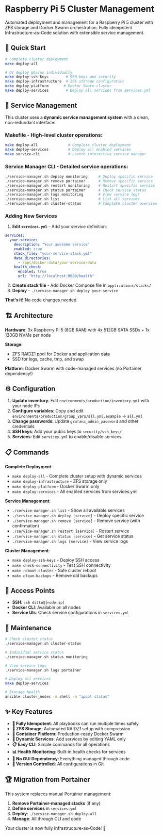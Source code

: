 # Raspberry Pi 5 Cluster Management

Automated deployment and management for a Raspberry Pi 5 cluster with ZFS storage and Docker Swarm orchestration. Fully idempotent Infrastructure-as-Code solution with extensible service management.

## 🚀 Quick Start

```bash
# Complete cluster deployment
make deploy-all

# Or deploy phases individually
make deploy-ssh-keys        # SSH keys and security
make deploy-infrastructure  # ZFS storage configuration  
make deploy-platform       # Docker Swarm cluster
make deploy-services        # Deploy all services from services.yml
```

## 🎯 Service Management

This cluster uses a **dynamic service management system** with a clean, non-redundant interface:

### **Makefile** - High-level cluster operations:
```bash
make deploy-all              # Complete cluster deployment
make deploy-services         # Deploy all enabled services
make service-cli             # Launch interactive service manager
```

### **Service Manager CLI** - Detailed service operations:
```bash
./service-manager.sh deploy monitoring     # Deploy specific service
./service-manager.sh remove portainer      # Remove specific service
./service-manager.sh restart monitoring    # Restart specific service
./service-manager.sh status portainer      # Check service status  
./service-manager.sh logs monitoring       # View service logs
./service-manager.sh list                  # List all services
./service-manager.sh cluster-status        # Complete cluster overview
```

### Adding New Services
1. **Edit `services.yml`** - Add your service definition:
```yaml
services:
  your-service:
    description: "Your awesome service"
    enabled: true
    stack_file: "your-service-stack.yml"
    data_directories:
      - /opt/docker-data/your-service/data
    health_check:
      enabled: true
      url: "http://localhost:8080/health"
```

2. **Create stack file** - Add Docker Compose file in `applications/stacks/`
3. **Deploy** - `./service-manager.sh deploy your-service`

**That's it!** No code changes needed.

## 🏗️ Architecture

**Hardware**: 3x Raspberry Pi 5 (8GB RAM) with 4x 512GB SATA SSDs + 1x 120GB NVMe per node

**Storage**: 
- ZFS RAIDZ1 pool for Docker and application data
- SSD for logs, cache, tmp, and swap

**Platform**: Docker Swarm with code-managed services (no Portainer dependency!)

## ⚙️ Configuration

1. **Update inventory**: Edit `environments/production/inventory.yml` with your node IPs
2. **Configure variables**: Copy and edit `environments/production/group_vars/all.yml.example` → `all.yml`
3. **Change passwords**: Update `grafana_admin_password` and other credentials
4. **SSH keys**: Add your public keys to `security/ssh_keys/`
5. **Services**: Edit `services.yml` to enable/disable services

## 📋 Commands

**Complete Deployment**:
- `make deploy-all` - Complete cluster setup with dynamic services
- `make deploy-infrastructure` - ZFS storage only
- `make deploy-platform` - Docker Swarm only
- `make deploy-services` - All enabled services from services.yml

**Service Management**:
- `./service-manager.sh list` - Show all available services
- `./service-manager.sh deploy [service]` - Deploy specific service
- `./service-manager.sh remove [service]` - Remove service (with confirmation)
- `./service-manager.sh restart [service]` - Restart service
- `./service-manager.sh status [service]` - Get service status
- `./service-manager.sh logs [service]` - View service logs

**Cluster Management**:
- `make deploy-ssh-keys` - Deploy SSH access
- `make check-connectivity` - Test SSH connectivity
- `make reboot-cluster` - Safe cluster reboot
- `make clean-backups` - Remove old backups

## 🎯 Access Points

- **SSH**: `ssh ditto@[node-ip]`
- **Docker CLI**: Available on all nodes
- **Service UIs**: Check service configurations in `services.yml`

## 🔄 Maintenance

```bash
# Check cluster status
./service-manager.sh cluster-status

# Individual service status
./service-manager.sh status monitoring

# View service logs  
./service-manager.sh logs portainer

# Deploy all services
make deploy-services

# Storage health
ansible cluster_nodes -m shell -a "zpool status"
```

## ✨ Key Features

- **🔄 Fully Idempotent**: All playbooks can run multiple times safely
- **💾 ZFS Storage**: Automated RAIDZ1 setup with compression  
- **🐳 Container Platform**: Production-ready Docker Swarm
- **🚀 Dynamic Services**: Add services by editing YAML only
- **📋 Easy CLI**: Simple commands for all operations
- **📊 Health Monitoring**: Built-in health checks for services
- **🎯 No GUI Dependency**: Everything managed through code
- **📁 Version Controlled**: All configurations in Git

## 🏆 Migration from Portainer

This system replaces manual Portainer management:

1. **Remove Portainer-managed stacks** (if any)
2. **Define services** in `services.yml` 
3. **Deploy**: `./service-manager.sh deploy-all`
4. **Manage**: All through CLI and code

Your cluster is now fully Infrastructure-as-Code! 🎉

